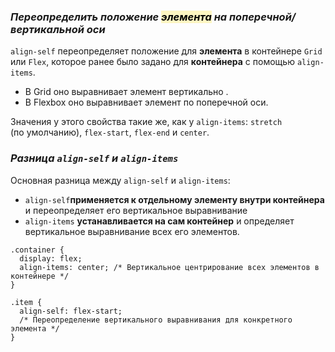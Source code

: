 ### *Переопределить положение <mark style="background: #FFF3A3A6;">элемента</mark> на поперечной/вертикальной оси*

`align-self` переопределяет положение для **элемента** в контейнере `Grid` или `Flex`, которое ранее было задано для **контейнера** с помощью  `align-items`.

- В Grid оно выравнивает элемент вертикально . 
- В Flexbox оно выравнивает элемент по поперечной оси.

Значения у этого свойства такие же, как у `align-items`: `stretch` (по умолчанию), `flex-start`, `flex-end` и `center`.

### *Разница `align-self` и `align-items`*

Основная разница между `align-self` и `align-items`:
- `align-self`**применяется к отдельному элементу внутри контейнера** и переопределяет его вертикальное выравнивание
- `align-items` **устанавливается на сам контейнер** и определяет вертикальное выравнивание всех его элементов.
 
```
.container {
  display: flex;
  align-items: center; /* Вертикальное центрирование всех элементов в контейнере */
}

.item {
  align-self: flex-start; 
  /* Переопределение вертикального выравнивания для конкретного элемента */
}

```
